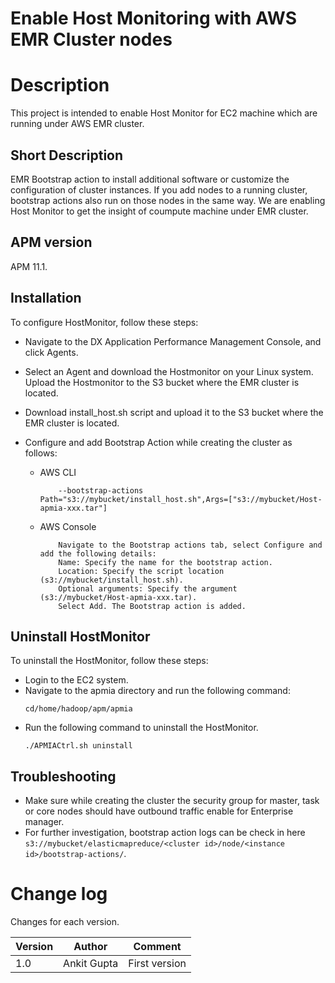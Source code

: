 # Enable Host Monitoring with AWS EMR Cluster nodes

# Description
This project is intended to enable Host Monitor for EC2 machine which are running under AWS EMR cluster.

## Short Description
EMR Bootstrap action to install additional software or customize the configuration of cluster instances. If you add nodes to a running cluster, bootstrap actions also run on those nodes in the same way. We are enabling Host Monitor to get the insight of coumpute machine under EMR cluster.

## APM version
APM 11.1.

## Installation
To configure HostMonitor, follow these steps:
- Navigate to the DX Application Performance Management Console, and click Agents.
- Select an Agent and download the Hostmonitor on your Linux system. Upload the Hostmonitor to the S3 bucket where the EMR cluster is located.
- Download install_host.sh script and upload it to the S3 bucket where the EMR cluster is located.
- Configure and add Bootstrap Action while creating the cluster as follows:

	- AWS CLI
	    ```
            --bootstrap-actions Path="s3://mybucket/install_host.sh",Args=["s3://mybucket/Host-apmia-xxx.tar"]
        ```
	- AWS Console
        ```
		    Navigate to the Bootstrap actions tab, select Configure and add the following details:
		    Name: Specify the name for the bootstrap action.
		    Location: Specify the script location (s3://mybucket/install_host.sh).
		    Optional arguments: Specify the argument (s3://mybucket/Host-apmia-xxx.tar).
		    Select Add. The Bootstrap action is added.
        ```
	
## Uninstall HostMonitor
To uninstall the HostMonitor, follow these steps:
- Login to the EC2 system.
- Navigate to the apmia directory and run the following command:
    ```
	cd/home/hadoop/apm/apmia
    ```
- Run the following command to uninstall the HostMonitor.
    ```
	./APMIACtrl.sh uninstall
    ```

## Troubleshooting
- Make sure while creating the cluster the security group for master, task or core nodes should have outbound traffic enable for Enterprise manager.
- For further investigation, bootstrap action logs can be check in here  `s3://mybucket/elasticmapreduce/<cluster id>/node/<instance id>/bootstrap-actions/`.

# Change log
Changes for each version.

Version | Author | Comment
--------|--------|--------
1.0 | Ankit Gupta | First version